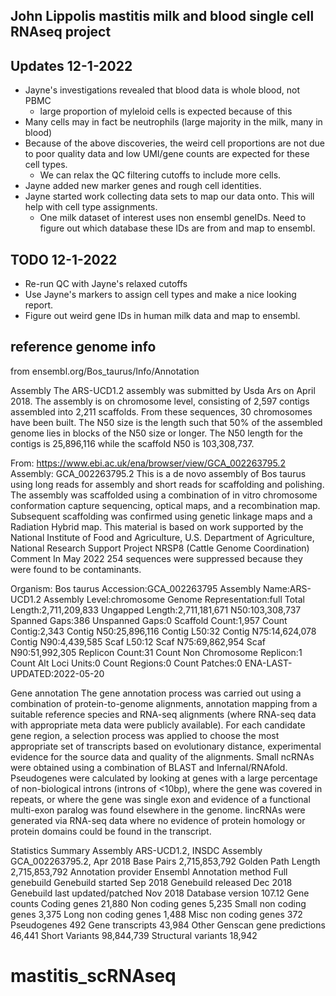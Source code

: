 ## John Lippolis mastitis milk and blood single cell RNAseq project

## Updates 12-1-2022  

- Jayne's investigations revealed that blood data is whole blood, not PBMC  
  - large proportion of myleloid cells is expected because of this
- Many cells may in fact be neutrophils (large majority in the milk, many in blood)  
- Because of the above discoveries, the weird cell proportions are not due to poor quality data and low UMI/gene counts are expected for these cell types.  
  - We can relax the QC filtering cutoffs to include more cells.  
- Jayne added new marker genes and rough cell identities.  
- Jayne started work collecting data sets to map our data onto.  This will help with cell type assignments.  
  - One milk dataset of interest uses non ensembl geneIDs.  Need to figure out which database these IDs are from and map to ensembl.  
  
## TODO 12-1-2022  
- Re-run QC with Jayne's relaxed cutoffs  
- Use Jayne's markers to assign cell types and make a nice looking report.  
- Figure out weird gene IDs in human milk data and map to ensembl.  
  
  
  



## reference genome info
from ensembl.org/Bos_taurus/Info/Annotation

Assembly
The ARS-UCD1.2 assembly was submitted by Usda Ars on April 2018. The assembly is on chromosome level, consisting of 2,597 contigs assembled into 2,211 scaffolds. From these sequences, 30 chromosomes have been built. The N50 size is the length such that 50% of the assembled genome lies in blocks of the N50 size or longer. The N50 length for the contigs is 25,896,116 while the scaffold N50 is 103,308,737.


From: https://www.ebi.ac.uk/ena/browser/view/GCA_002263795.2 
Assembly: GCA_002263795.2
This is a de novo assembly of Bos taurus using long reads for assembly and short reads for scaffolding and polishing. The assembly was scaffolded using a combination of in vitro chromosome conformation capture sequencing, optical maps, and a recombination map. Subsequent scaffolding was confirmed using genetic linkage maps and a Radiation Hybrid map. This material is based on work supported by the National Institute of Food and Agriculture, U.S. Department of Agriculture, National Research Support Project NRSP8 (Cattle Genome Coordination)
Comment
In May 2022 254 sequences were suppressed because they were found to be contaminants.

Organism: Bos taurus
Accession:GCA_002263795
Assembly Name:ARS-UCD1.2
Assembly Level:chromosome
Genome Representation:full
Total Length:2,711,209,833
Ungapped Length:2,711,181,671
N50:103,308,737
Spanned Gaps:386
Unspanned Gaps:0
Scaffold Count:1,957
Count Contig:2,343
Contig N50:25,896,116
Contig L50:32
Contig N75:14,624,078
Contig N90:4,439,585
Scaf L50:12
Scaf N75:69,862,954
Scaf N90:51,992,305
Replicon Count:31
Count Non Chromosome Replicon:1
Count Alt Loci Units:0
Count Regions:0
Count Patches:0
ENA-LAST-UPDATED:2022-05-20





Gene annotation
The gene annotation process was carried out using a combination of protein-to-genome alignments, annotation mapping from a suitable reference species and RNA-seq alignments (where RNA-seq data with appropriate meta data were publicly available). For each candidate gene region, a selection process was applied to choose the most appropriate set of transcripts based on evolutionary distance, experimental evidence for the source data and quality of the alignments. Small ncRNAs were obtained using a combination of BLAST and Infernal/RNAfold. Pseudogenes were calculated by looking at genes with a large percentage of non-biological introns (introns of <10bp), where the gene was covered in repeats, or where the gene was single exon and evidence of a functional multi-exon paralog was found elsewhere in the genome. lincRNAs were generated via RNA-seq data where no evidence of protein homology or protein domains could be found in the transcript.


Statistics
Summary
Assembly	ARS-UCD1.2, INSDC Assembly GCA_002263795.2, Apr 2018
Base Pairs	2,715,853,792
Golden Path Length	2,715,853,792
Annotation provider	Ensembl
Annotation method	Full genebuild
Genebuild started	Sep 2018
Genebuild released	Dec 2018
Genebuild last updated/patched	Nov 2018
Database version	107.12
Gene counts
Coding genes	21,880
Non coding genes	5,235
Small non coding genes	3,375
Long non coding genes	1,488
Misc non coding genes	372
Pseudogenes	492
Gene transcripts	43,984
Other
Genscan gene predictions	46,441
Short Variants	98,844,739
Structural variants	18,942

# mastitis_scRNAseq
